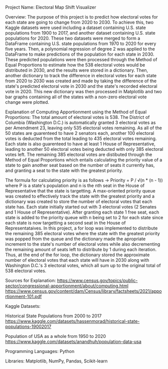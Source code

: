 Project Name: Electoral Map Shift Visualizer

Overview: The purpose of this project is to predict how electoral votes for each state are going to change from 2020 to 2030. To achieve this, two Kaggle datasets were
used including a dataset containing U.S. state populations from 1900 to 2017, and another dataset containing U.S. state populations for 2020. These two datasets were
merged to form a DataFrame containing U.S. state populations from 1970 to 2020 for every five years. Then, a polynomial regression of degree 2 was applied to the 
DataFrame to make predictions of the population for each state in 2030. These predicted populations were then processed through the Method of Equal Proportions to
estimate how the 538 electoral votes would be distributed in 2030, and the results were stored in a dictionary. Then, another dictionary to track the difference
in electoral votes for each state from 2020 to 2030 was created and made by taking the difference of the state's predicted electoral vote in 2030 and the state's
recorded electoral vote in 2020. This new dictionary was then processed in Matplotlib and two bar graphs containing all of the states with a non-zero electoral
vote change were plotted.

Explanation of Computing Apportionment using the Method of Equal Proportions: The total amount of electoral votes is 538. The District of Columbia (Washington D.C.) 
is automatically granted 3 electoral votes as per Amendment 23, leaving only 535 electoral votes remaining. As all of the 50 states are guarenteed to have 
2 senators each, another 100 electoral votes is deducted from the total leading to 435 electoral votes remaining. Each state is also guarenteed to have at least 
1 House of Representative, leading to another 50 electoral votes being deducted with only 385 electoral votes left. The remaining 385 electoral votes are 
distibuted through the Method of Equal Proportions which entails calculating the priority value of a state to gain another seat based on the number of seats it 
currently has, and granting a seat to the state with the greatest priority.

The formula for calculating priority is as follows -> Priority = P / √(n * (n - 1)) where P is a state's population and n is the nth seat in the House of
Representative that the state is targetting. A max-oriented priority queue was created to effectively track the state with the greatest priority and a dictionary
was created to store  the number of electoral votes that each state has. Each state initially started out with 3 electoral votes (2 Senates and 1 House of Representative).
After granting each state 1 free seat, each state is added to the priority queue with n being set to 2 for each state since each state is now targetting a second seat in 
the House of Representataives. In this project, a for loop was implemented to distribute the remaining 385 electoral votes where the state with the greatest priority was 
popped from the queue and the dictionary made the apropriate increment to the state's number of electoral votes while also decrementing the remaining amount of seats 
left to distribute by 1 during each iteration. Thus, at the end of the for loop, the dictionary stored the approximate number of electoral votes that each state
will have in 2030 along with Washington D.C.'s 3 electoral votes, which all sum up to the original total of 538 electoral votes.

Sources for Explanation:
https://www.census.gov/topics/public-sector/congressional-apportionment/about/computing.html
https://www.census.gov/content/dam/Census/library/factsheets/2021/apportionment-101.pdf

Kaggle Datasets:

Historical State Populations from 2000 to 2017
https://www.kaggle.com/datasets/hassenmorad/historical-state-populations-19002017

Population of USA as a whole from 1950 to 2020
https://www.kaggle.com/datasets/anandhuh/population-data-usa

Programming Languages: Python

Libraries: Matplotlib, NumPy, Pandas, Scikit-learn




